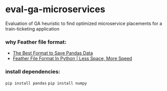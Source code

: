 # eval-ga-microservices
Evaluation of GA heuristic to find optimized microservice placements for a train-ticketing application

### why Feather file format: 
- [The Best Format to Save Pandas Data](https://towardsdatascience.com/the-best-format-to-save-pandas-data-414dca023e0d)
- [Feather File Format In Python | Less Space, More Speed](https://www.journaldev.com/53105/feather-file-format-in-python)

### install dependencies: 
`pip install pandas`
`pip install numpy`
